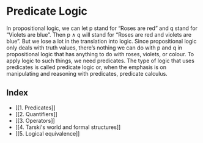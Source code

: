# Predicate Logic
In propositional logic, we can let p stand for “Roses are red” and q stand for “Violets are blue”. Then p ∧ q will stand for “Roses are red and violets are blue”. But we lose a lot in the translation into logic. Since propositional logic only deals with truth values, there’s nothing we can do with p and q in propositional logic that has anything to do with roses, violets, or colour. To apply logic to such things, we need predicates. The type of logic that uses predicates is called predicate logic or, when the emphasis is on manipulating and reasoning with predicates, predicate calculus.

## Index
- [[1. Predicates]]
- [[2. Quantifiers]]
- [[3. Operators]]
- [[4. Tarski's world and formal structures]]
- [[5. Logical equivalence]]